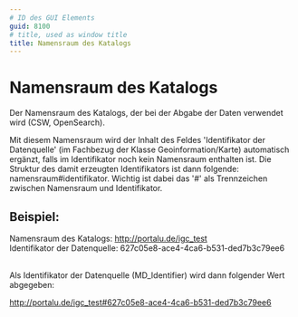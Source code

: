 ```yaml
---
# ID des GUI Elements
guid: 8100
# title, used as window title
title: Namensraum des Katalogs
---
```


# Namensraum des Katalogs

<p>Der Namensraum des Katalogs, der bei der Abgabe der Daten verwendet wird (CSW, OpenSearch).</p><p>Mit diesem Namensraum wird der Inhalt des Feldes 'Identifikator der Datenquelle' (im Fachbezug der Klasse Geoinformation/Karte) automatisch ergänzt, falls im Identifikator noch kein Namensraum enthalten ist. Die Struktur des damit erzeugten Identifikators ist dann folgende: namensraum#identifikator. Wichtig ist dabei das '#' als Trennzeichen zwischen Namensraum und Identifikator.</p>

## Beispiel:

Namensraum des Katalogs: http://portalu.de/igc_test<br/>Identifikator der Datenquelle: 627c05e8-ace4-4ca6-b531-ded7b3c79ee6<br/><br/><p>Als Identifikator der Datenquelle (MD_Identifier) wird dann folgender Wert abgegeben:</p>http://portalu.de/igc_test#627c05e8-ace4-4ca6-b531-ded7b3c79ee6
